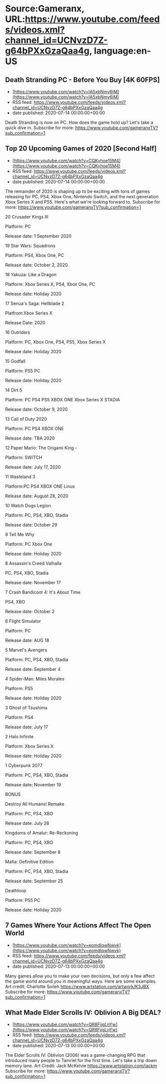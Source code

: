 # Source:Gameranx, URL:https://www.youtube.com/feeds/videos.xml?channel_id=UCNvzD7Z-g64bPXxGzaQaa4g, language:en-US

## Death Stranding PC - Before You Buy [4K 60FPS]
 - [https://www.youtube.com/watch?v=IA5xbNmy6jM](https://www.youtube.com/watch?v=IA5xbNmy6jM)
 - RSS feed: https://www.youtube.com/feeds/videos.xml?channel_id=UCNvzD7Z-g64bPXxGzaQaa4g
 - date published: 2020-07-14 00:00:00+00:00

Death Stranding is now on PC. How does the game hold up? Let's take a quick dive in.
Subscribe for more: https://www.youtube.com/gameranxTV?sub_confirmation=1

## Top 20 Upcoming Games of 2020 [Second Half]
 - [https://www.youtube.com/watch?v=CQKvhoe15M4](https://www.youtube.com/watch?v=CQKvhoe15M4)
 - RSS feed: https://www.youtube.com/feeds/videos.xml?channel_id=UCNvzD7Z-g64bPXxGzaQaa4g
 - date published: 2020-07-14 00:00:00+00:00

The remainder of 2020 is shaping up to be exciting with tons of games releasing for PC, PS4, Xbox One, Nintendo Switch, and the next generation Xbox Series X and PS5. Here's what we're looking forward to.
Subscribe for more: https://www.youtube.com/gameranxTV?sub_confirmation=1

20 Crusader Kings III 

Platform: PC

Release date: 1 September 2020



19 Star Wars: Squadrons

Platform: PS4, Xbox One, PC

Release date: October 2, 2020



18 Yakuza: Like a Dragon

Platform: Xbox Series X, PS4, Xbox One, PC  

Release date: Holiday 2020



17 Senua's Saga: Hellblade 2

Platfrom:Xbox Series X

Release Date: 2020



16 Outriders

Platform: PC, Xbox One, PS4, PS5, Xbox Series X

Release date: Holiday 2020





15 Godfall

Platform: PS5 PC 

Release date:  Holiday 2020



14 Dirt 5 

Platform: PC PS4 PS5 XBOX ONE Xbox Series X STADIA 

Release date: October 9, 2020



13 Call of Duty 2020

Platform: PC PS4 XBOX ONE

Release date: TBA 2020



12 Paper Mario: The Origami King -

Platform: SWITCH

Release date: July 17, 2020



11 Wasteland 3 

Platform:PC PS4 XBOX ONE Linux

Release date: August 28, 2020



10 Watch Dogs Legion 

Platform: PC, PS4, XBO, Stadia

Release date: October 29



9 Tell Me Why

Platform: PC Xbox One 

Release date: Holiday 2020



8 Assassin's Creed Valhalla 

PC, PS4, XBO, Stadia

Release date: November 17



7 Crash Bandicoot 4: It's About Time 

PS4, XBO

Release date: October 2



6 Flight Simulator 

Platform: PC

Release date: AUG 18



5 Marvel's Avengers 

Platform: PC, PS4, XBO, Stadia 

Release date: September 4



4 Spider-Man: Miles Morales 

Platform: PS5

Release date: Holiday 2020



3 Ghost of Tsushima 

Platform: PS4

Release date: July 17



2 Halo Infinite

Platform: Xbox Series X

Release date: Holiday 2020



1 Cyberpunk 2077 

Platform: PC, PS4, XBO, Stadia

Release date: November 19



BONUS

Destroy All Humans! Remake 

Platform: PC, PS4, XBO

Release date: July 28



Kingdoms of Amalur: Re-Reckoning 

Platform: PC, PS4, XBO

Release date: September 8



Mafia: Definitive Edition 

Platform: PC, PS4, XBO, Stadia

Release date: September 25



Deathloop 

Platform: PS5 PC

Release date: Holiday 2020

## 7 Games Where Your Actions Affect The Open World
 - [https://www.youtube.com/watch?v=eomdIqwNwvk](https://www.youtube.com/watch?v=eomdIqwNwvk)
 - RSS feed: https://www.youtube.com/feeds/videos.xml?channel_id=UCNvzD7Z-g64bPXxGzaQaa4g
 - date published: 2020-07-13 00:00:00+00:00

Many games allow you to make your own decisions, but only a few affect the game world around you in meaningful ways. Here are some examples.
Art credit: Charlotte Soileh
https://www.artstation.com/artwork/K3JBX
Subscribe for more: https://www.youtube.com/gameranxTV?sub_confirmation=1

## What Made Elder Scrolls IV: Oblivion A Big DEAL?
 - [https://www.youtube.com/watch?v=QR8FjjgLnYw](https://www.youtube.com/watch?v=QR8FjjgLnYw)
 - RSS feed: https://www.youtube.com/feeds/videos.xml?channel_id=UCNvzD7Z-g64bPXxGzaQaa4g
 - date published: 2020-07-13 00:00:00+00:00

The Elder Scrolls IV: Oblivion (2006) was a game-changing RPG that introduced many people to Tamriel for the first time. Let's take a trip down memory lane.
Art Credit: Jack McKelvie https://www.artstation.com/jackm
Subscribe for more: https://www.youtube.com/gameranxTV?sub_confirmation=1

